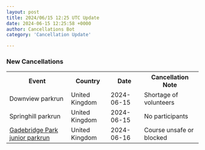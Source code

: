 ```yaml
---
layout: post
title: 2024/06/15 12:25 UTC Update
date: 2024-06-15 12:25:58 +0000
author: Cancellations Bot
category: 'Cancellation Update'

---
```


<h3>New Cancellations</h3>
<div class='hscrollable'>
<table style='width: 100%'>
    <tr>
        <th>Event</th>
        <th>Country</th>
        <th>Date</th>
        <th>Cancellation Note</th>
    </tr>
    <tr>
        <td>Downview parkrun</td>
        <td>United Kingdom</td>
        <td>2024-06-15</td>
        <td>Shortage of volunteers</td>
    </tr>
    <tr>
        <td>Springhill parkrun</td>
        <td>United Kingdom</td>
        <td>2024-06-15</td>
        <td>No participants</td>
    </tr>
    <tr>
        <td><a href="https://www.parkrun.org.uk/gadebridgepark-juniors">Gadebridge Park junior parkrun</a></td>
        <td>United Kingdom</td>
        <td>2024-06-16</td>
        <td>Course unsafe or blocked</td>
    </tr>
</table>
</div>
